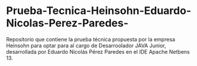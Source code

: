 # Prueba-Tecnica-Heinsohn-Eduardo-Nicolas-Perez-Paredes-
Repositorio que contiene la prueba técnica propuesta por la empresa Heinsohn para optar para al cargo de Desarroolador JAVA Junior, desarrollada por Eduardo Nicolás Pérez Paredes en el IDE Apache Netbens 13.
